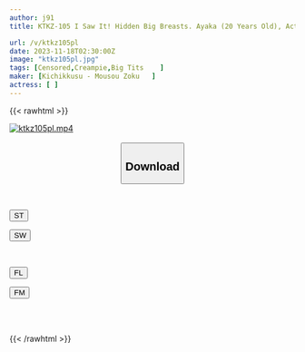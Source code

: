 ```yaml
---
author: j91
title: KTKZ-105 I Saw It! Hidden Big Breasts. Ayaka (20 Years Old), Active Female College Student From Fukui Countryside

url: /v/ktkz105pl
date: 2023-11-18T02:30:00Z
image: "ktkz105pl.jpg"
tags: [Censored,Creampie,Big Tits	 ]
maker: [Kichikkusu - Mousou Zoku   ]
actress: [ ]
---
```



{{< rawhtml >}}

<div class="video" data-videoid="3P1Z7YOpowfdyO6">
    <a href="javascript:;">
        <img src="/v/ktkz105pl/ktkz105pl.jpg" width="WIDTH" height="HEIGHT" alt="ktkz105pl.mp4" loading="lazy">
    </a>
</div>

<script type="text/javascript" src="https://j91.asia/asset/on-demand-st.js"></script>

<br>
  <link rel="stylesheet" href="https://j91.asia/asset/bs5.css">
  
  <center>
  <button class="btn btn-primary" type="button" data-bs-toggle="collapse" data-bs-target=".multi-collapse" aria-expanded="false" aria-controls="multiCollapseExample1 multiCollapseExample2"><h2>Download</h2></button></center>
</p>
<div class="row">
  <div class="col">
    <div class="collapse multi-collapse" id="multiCollapseExample1">
      <div class="card card-body">
	      	      <br>
<div class="buttons">  
<p><a href="https://streamtape.to/v/3P1Z7YOpowfdyO6" target="_blank"><button class="btn-hover color-3"><i class="fa fa-download"></i> ST</button></a></p>
<p><a href="https://sfastwish.com/e5yq1yi0yqit" target="_blank"><button class="btn-hover color-2"><i class="fa fa-download"></i> SW</button></a></p></div>
    </div>
  </div>
</div>
  <div class="col">
    <div class="collapse multi-collapse" id="multiCollapseExample2">
      <div class="card card-body">
	      <br>
<div class="buttons">
<p><a href="javascript:;" target="_blank"><button class="btn-hover color-9"><i class="fa fa-download"></i> FL</button></a></p>
<p><a href="javascript:;" target="_blank"><button class="btn-hover color-8"><i class="fa fa-download"></i> FM</button></a></p></div>
<br><br>
      </div>
    </div>
  </div>
</div>

{{< /rawhtml >}}
